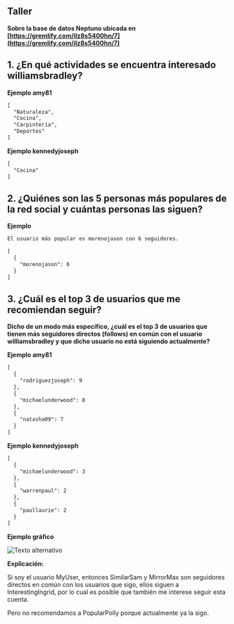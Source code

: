 ## Taller

**Sobre la base de datos Neptuno ubicada en [https://gremlify.com/ilz8s5400hn/7](https://gremlify.com/ilz8s5400hn/7)**

## 1. ¿En qué actividades se encuentra interesado williamsbradley?

**Ejemplo amy81**

```markdown
[
  "Naturaleza",
  "Cocina",
  "Carpintería",
  "Deportes"
]
```

**Ejemplo kennedyjoseph**

```markdown
[
  "Cocina"
]
```

## 2. ¿Quiénes son las 5 personas más populares de la red social y cuántas personas las siguen?

**Ejemplo**

```markdown
El usuario más popular es morenojason con 6 seguidores.

[
  {
    "morenojason": 6
  }
]
```

## 3. ¿Cuál es el top 3 de usuarios que me recomiendan seguir?

**Dicho de un modo más específico, ¿cuál es el top 3 de usuarios que tienen más seguidores directos (follows) en común con el usuario williamsbradley y que dicho usuario no está siguiendo actualmente?**

**Ejemplo amy81**

```markdown
[
  {
    "rodriguezjoseph": 9
  },
  {
    "michaelunderwood": 8
  },
  {
    "natasha09": 7
  }
]
```

**Ejemplo kennedyjoseph**

```markdown
[
  {
    "michaelunderwood": 3
  },
  {
    "warrenpaul": 2
  },
  {
    "paullaurie": 2
  }
]
```

**Ejemplo gráfico**

![Texto alternativo](https://d1.awsstatic.com/Getting%20Started/aws-labs-friend-recommendation-engine/friend-rec-diagram.44286a071134c67ce1ad790715d8e689ff3c1507.png)

**Explicación:**

Si soy el usuario MyUser, entonces SimilarSam y MirrorMax son seguidores directos en común con los usuarios que sigo, ellos siguen a InterestingIngrid, por lo cual es posible que también me interese seguir esta cuenta.

Pero no recomendamos a PopularPolly porque actualmente ya la sigo.

